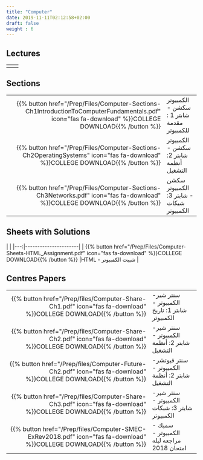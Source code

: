 ```yaml
---
title: "Computer"
date: 2019-11-11T02:12:58+02:00
draft: false
weight : 6
---
```



## Lectures


|  | |
|---:|----------------------|
| || 

## Sections

|  | |
|---:|----------------------|
| {{% button href="/Prep/Files/Computer-Sections-Ch1IntroductionToComputerFundamentals.pdf" icon="fas fa-download" %}}COLLEGE DOWNLOAD{{% /button %}} |  الكمبيوتر سكشن - شابتر 1 : مقدمة للكمبيوتر |
| {{% button href="/Prep/Files/Computer-Sections-Ch2OperatingSystems" icon="fas fa-download" %}}COLLEGE DOWNLOAD{{% /button %}} |  الكمبيوتر سكشن - شابتر 2: أنظمة التشغيل  |
| {{% button href="/Prep/Files/Computer-Sections-Ch3Networks.pdf" icon="fas fa-download" %}}COLLEGE DOWNLOAD{{% /button %}} | سكشن الكمبيوتر - شابتر 3: شبكات الكمبيوتر |

## Sheets with Solutions

  | |
|---:|----------------------|
| {{% button href="/Prep/Files/Computer-Sheets-HTML_Assignment.pdf" icon="fas fa-download" %}}COLLEGE DOWNLOAD{{% /button %}} |HTML   -  شييت الكمبيوتر  |

## Centres Papers 

|  | |
|---:|----------------------|
| {{% button href="/Prep/files/Computer-Share-Ch1.pdf" icon="fas fa-download" %}}COLLEGE DOWNLOAD{{% /button %}} | سنتر شير- الكمبيوتر - شابتر 1: تاريخ الكمبيوتر|
| {{% button href="/Prep/files/Computer-Share-Ch2.pdf" icon="fas fa-download" %}}COLLEGE DOWNLOAD{{% /button %}} | سنتر شير- الكمبيوتر - شابتر 2: أنظمة التشغيل|
| {{% button href="/Prep/files/Computer-Future-Ch2.pdf" icon="fas fa-download" %}}COLLEGE DOWNLOAD{{% /button %}} | سنتر فيوتشر- الكمبيوتر - شابتر 2: أنظمة التشغيل|
| {{% button href="/Prep/files/Computer-Share-Ch3.pdf" icon="fas fa-download" %}}COLLEGE DOWNLOAD{{% /button %}} | سنتر شير- الكمبيوتر - شابتر 3: شبكات الكمبيوتر |
| {{% button href="/Prep/files/Computer-SMEC-ExRev2018.pdf" icon="fas fa-download" %}}COLLEGE DOWNLOAD{{% /button %}} | سميك - الكمبيوتر - مراجعه ليله امتحان 2018 |

